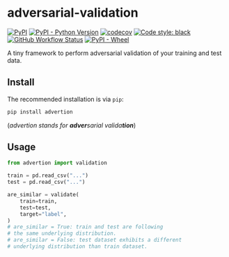 # adversarial-validation

[![PyPI](https://img.shields.io/pypi/v/advertion?color=blue&label=PyPI&logo=PyPI&logoColor=white)](https://pypi.org/project/advertion/) 
[![PyPI - Python Version](https://img.shields.io/pypi/pyversions/advertion?logo=python&logoColor=white)](https://www.python.org/) 
[![codecov](https://codecov.io/gh/ilias-ant/advertion/branch/main/graph/badge.svg?token=2H0VB8I8IH)](https://codecov.io/gh/ilias-ant/advertion) 
[![Code style: black](https://img.shields.io/badge/code%20style-black-000000.svg)](https://github.com/psf/black) 
[![GitHub Workflow Status](https://img.shields.io/github/actions/workflow/status/ilias-ant/advertion/ci.yml?branch=main)](https://github.com/ilias-ant/advertion/actions/workflows/ci.yml) 
[![PyPI - Wheel](https://img.shields.io/pypi/wheel/advertion?color=orange)](https://www.python.org/dev/peps/pep-0427/)

A tiny framework to perform adversarial validation of your training and test data.

## Install

The recommended installation is via `pip`:

```bash
pip install advertion
```

(*advertion stands for **adver**sarial valida**tion***)

## Usage

```python
from advertion import validation

train = pd.read_csv("...")
test = pd.read_csv("...")

are_similar = validate(
    train=train,
    test=test,
    target="label",
)
# are_similar = True: train and test are following 
# the same underlying distribution.
# are_similar = False: test dataset exhibits a different
# underlying distribution than train dataset.
```